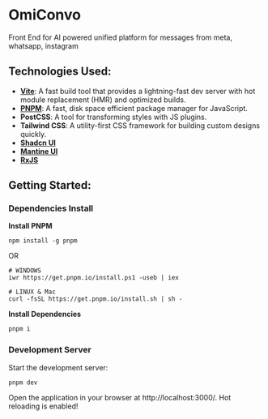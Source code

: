 # OmiConvo
Front End for AI powered unified platform for messages from meta, whatsapp, instagram
## Technologies Used:

- [**Vite**](https://vitejs.dev/): A fast build tool that provides a lightning-fast dev server with hot module
  replacement (HMR) and optimized builds.
- [**PNPM**](https://pnpm.io/): A fast, disk space efficient package manager for JavaScript.
- **PostCSS**: A tool for transforming styles with JS plugins.
- **Tailwind CSS**: A utility-first CSS framework for building custom designs quickly.
- [**Shadcn UI**](https://ui.shadcn.com/)
- [**Mantine UI**](https://ui.mantine.dev/)
- [**RxJS**](https://rxjs.dev/guide/overview)

## Getting Started:

### Dependencies Install

**Install PNPM**

```
npm install -g pnpm
```

OR

```
# WINDOWS
iwr https://get.pnpm.io/install.ps1 -useb | iex

# LINUX & Mac
curl -fsSL https://get.pnpm.io/install.sh | sh -
```

**Install Dependencies**

```bash
pnpm i
```

### Development Server

Start the development server:

```Bash
pnpm dev
```
Open the application in your browser at http://localhost:3000/. Hot reloading is enabled!
